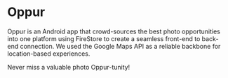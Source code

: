 # Oppur

Oppur is an Android app that crowd-sources the best photo opportunities into one platform using FireStore to create a seamless front-end to back-end connection. We used the Google Maps API as a reliable backbone for location-based experiences. 

Never miss a valuable photo Oppur-tunity!
